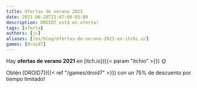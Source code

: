 ```yaml
---
title: Ofertas de verano 2021
date: 2021-06-20T21:47:00-03:00
description: DROID7 está en oferta!
tags: [oferta]
authors: [jc]
aliases: [/es/blog/ofertas-de-verano-2021-en-itchi.o/]
games: [droid7]
---
```


Hay **ofertas de verano 2021** en [itch.io]({{< param "itchio" >}}) 🌞

Obtén [DROID7]({{< ref "/games/droid7" >}}) con un 75% de descuento por tiempo limitado!
